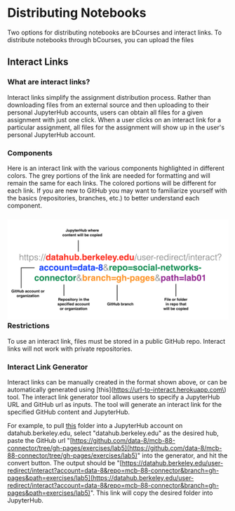# Distributing Notebooks

Two options for distributing notebooks are bCourses and interact links. To distribute notebooks through bCourses, you can upload the files

## Interact Links

### What are interact links?

Interact links simplify the assignment distribution process. Rather than downloading files from an external source and then uploading to their personal JupyterHub accounts, users can obtain all files for a given assignment with just one click. When a user clicks on an interact link for a particular assignment, all files for the assignment will show up in the user's personal JupyterHub account.

### **Components**

Here is an interact link with the various components highlighted in different colors. The grey portions of the link are needed for formatting and will remain the same for each links. The colored portions will be different for each link. If you are new to GitHub you may want to familiarize yourself with the basics \(repositories, branches, etc.\) to better understand each component.

### ![](/assets/interact-link.png)**Restrictions**

To use an interact link, files must be stored in a public GitHub repo. Interact links will not work with private repositories.

### **Interact Link Generator**

Interact links can be manually created in the format shown above, or can be automatically generated using [this](https://url-to-interact.herokuapp.com\) tool. The interact link generator tool allows users to specify a JupyterHub URL and GitHub url as inputs. The tool will generate an interact link for the specified GitHub content and JupyterHub.

For example, to pull [this](https://github.com/data-8/mcb-88-connector/tree/gh-pages/exercises/lab5) folder into a JupyterHub account on datahub.berkeley.edu, select "datahub.berkeley.edu" as the desired hub, paste the GitHub url "[https://github.com/data-8/mcb-88-connector/tree/gh-pages/exercises/lab5](https://github.com/data-8/mcb-88-connector/tree/gh-pages/exercises/lab5)" into the generator, and hit the convert button. The output should be "[https://datahub.berkeley.edu/user-redirect/interact?account=data-8&repo=mcb-88-connector&branch=gh-pages&path=exercises/lab5](https://datahub.berkeley.edu/user-redirect/interact?account=data-8&repo=mcb-88-connector&branch=gh-pages&path=exercises/lab5)". This link will copy the desired folder into JupyterHub.

